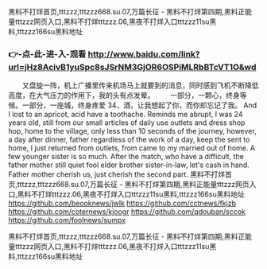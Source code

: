 
黑料不打烊首页,tttzzz,tttzzz668.su.07,万篇长征 - 黑料不打烊第四期,黑料正能量tttzzz网页入口,黑料不打烊tttzzz.06,黑夜不打烊入口tttzzz11su黑料,tttzzz166su黑料地址 




### 👉-点-此-进-入-观看  http://www.baidu.com/link?url=jHz8AcivB1yuSpc8sJSrNM3GjOR6OSPiMLRbBTcVT1O&wd




　　又盘旋一阵，机上广播里传来机场马上就要到的消息，同时感到飞机不断降低高度，在大气压力的作用下，我的头有点发晕。
　　一部分，一颗心，终身等候。一部分，一座城，终身疼爱
	34、酒，让我想起了你，而你却忘记了我。
And I lost to an apricot, acid have a toothache.
Reminds me abrupt, I was 24 years old, still from our small articles of daily use outlets and dress shop hop, home to the village, only less than 10 seconds of the journey, however, a day after dinner, father regardless of the work of a day, keep the sent to home, I just returned from outlets, from came to my married out of home.
A few younger sister is so much.
After the match, who have a difficult, the father mother still quiet fool elder brother sister-in-law, let's cash in hand.
Father mother cherish us, just cherish the second part.
黑料不打烊首页,tttzzz,tttzzz668.su.07,万篇长征 - 黑料不打烊第四期,黑料正能量tttzzz网页入口,黑料不打烊tttzzz.06,黑夜不打烊入口tttzzz11su黑料,tttzzz166su黑料地址  https://github.com/beooknews/jwlk
https://github.com/cctnews/fkjzb
https://github.com/coternews/kjoogr
https://github.com/qdouban/sccok
https://github.com/foolnews/sumpx





黑料不打烊首页,tttzzz,tttzzz668.su.07,万篇长征 - 黑料不打烊第四期,黑料正能量tttzzz网页入口,黑料不打烊tttzzz.06,黑夜不打烊入口tttzzz11su黑料,tttzzz166su黑料地址 
